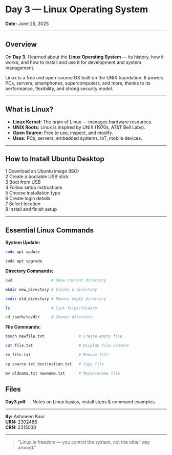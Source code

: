 # Day 3 — Linux Operating System

**Date:** June 25, 2025

---

## Overview

On **Day 3**, I learned about the **Linux Operating System** — its history, how it works, and how to install and use it for development and system management.

Linux is a free and open-source OS built on the UNIX foundation. It powers PCs, servers, smartphones, supercomputers, and more, thanks to its performance, flexibility, and strong security model.

---

## What is Linux?

-  **Linux Kernel:** The brain of Linux — manages hardware resources.
-  **UNIX Roots:** Linux is inspired by UNIX (1970s, AT&T Bell Labs).
-  **Open Source:** Free to use, inspect, and modify.
-  **Uses:** PCs, servers, embedded systems, IoT, mobile devices.

---

## How to Install Ubuntu Desktop

1️ Download an Ubuntu image (ISO)  
2️ Create a bootable USB stick  
3️ Boot from USB  
4️ Follow setup instructions  
5️ Choose installation type  
6️ Create login details  
7️ Select location  
8️ Install and finish setup

---

## Essential Linux Commands

**System Update:**
```bash
sudo apt update
```

```bash
sudo apt upgrade
```
**Directory Commands:**
```bash
pwd                 # Show current directory
```

```bash
mkdir new_directory # Create a directory
```

```bash
rmdir old_directory # Remove empty directory
```

```bash
ls                  # List files/folders
```

```bash
cd /path/to/dir     # Change directory
```
**File Commands:**
```bash
touch newfile.txt               # Create empty file
```

```bash
cat file.txt                    # Display file content
```

```bash
rm file.txt                     # Remove file
```

```bash
cp source.txt destination.txt   # Copy file
```

```bash
mv oldname.txt newname.txt      # Move/rename file
```

## Files
**Day3.pdf** — Notes on Linux basics, install steps & command examples.

---

**By:** Ashmeen Kaur  
**URN:** 2302486  
**CRN:** 2315030

---

> “Linux is freedom — you control the system, not the other way around.”
